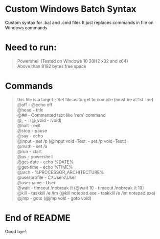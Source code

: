 # Custom Windows Batch Syntax
Custom syntax for .bat and .cmd files
It just replaces commands in file on Windows commands
# Need to run:
> Powershell (Tested on Windows 10 20H2 x32 and x64)  
> Above than 8192 bytes free space
# Commands
> this file is a target - Set file as target to compile (must be at 1st line)  
> @off - @echo off  
> @head - title  
> @## - Commented text like 'rem' command  
> @_ - : (@_void - :void)  
> @halt - exit  
> @stop - pause  
> @say - echo  
> @input - set /p (@input void=Text: - set /p void=Text:)  
> @math - set /a  
> @run - start  
> @ps - powershell  
> @get-date - echo %DATE%  
> @get-time - echo %TIME%  
> @arch - %PROCESSOR_ARCHITECTURE%  
> @userprofile - C:\Users\User  
> @username - User  
> @wait - timeout /nobreak /t (@wait 10 - timeout /nobreak /t 10)  
> @kill - taskkill /e /im (@kill notepad.exe - taskkill /e /im notepad.exe)  
> @jmp - goto (@jmp void - goto void)
# End of README
Good bye!
